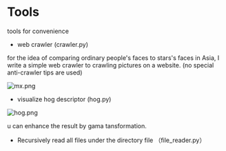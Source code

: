 # Tools
tools for convenience

* web crawler (crawler.py)

for the idea of comparing ordinary people's faces to stars's faces in Asia, I write a simple web crawler to crawling pictures on a website. (no special anti-crawler tips are used)

![mx.png](https://i.loli.net/2019/01/19/5c42c181ae5b4.png)


* visualize hog descriptor (hog.py)

![hog.png](https://i.loli.net/2019/01/19/5c42c25cd2e4d.png)

u can enhance the result by gama tansformation.

* Recursively read all files under the directory file （file_reader.py）

